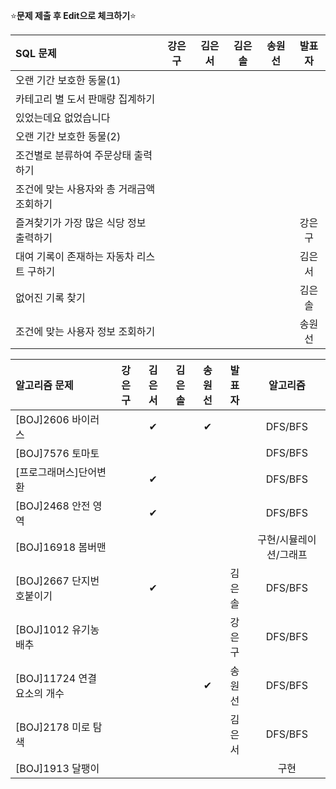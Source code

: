 ⭐**문제 제출 후 Edit으로 체크하기**⭐

|SQL 문제                              |강은구|김은서|김은솔|송원선|발표자|
|:-------------------------------------|:----:|:----:|:----:|:----:|:--:|
|오랜 기간 보호한 동물(1)                |      |      |      |      |    |
|카테고리 별 도서 판매량 집계하기         |      |      |      |      |    |
|있었는데요 없었습니다                   |      |      |      |      |    |
|오랜 기간 보호한 동물(2)                |      |      |      |      |    |
|조건별로 분류하여 주문상태 출력하기      |      |      |      |      |    |
|조건에 맞는 사용자와 총 거래금액 조회하기|      |      |      |      |    |
|즐겨찾기가 가장 많은 식당 정보 출력하기  |      |      |      |      | 강은구 |
|대여 기록이 존재하는 자동차 리스트 구하기|      |      |      |      | 김은서 |
|	없어진 기록 찾기                      |      |      |      |      | 김은솔 |
|조건에 맞는 사용자 정보 조회하기        |      |      |      |      | 송원선 |

|알고리즘 문제             |강은구|김은서|김은솔|송원선|발표자  |알고리즘|
|:-------------------------|:----:|:----:|:----:|:----:|:----:|:------:|
|[BOJ]2606 바이러스         |      |  ✔  |      |   ✔   |      |DFS/BFS |
|[BOJ]7576 토마토           |      |      |      |      |      |DFS/BFS|
|[프로그래머스]단어변환      |      |  ✔  |      |      |      |DFS/BFS|
|[BOJ]2468 안전 영역        |      |  ✔  |      |      |      |DFS/BFS |
|[BOJ]16918 봄버맨          |      |      |      |      |      |구현/시뮬레이션/그래프 |
|[BOJ]2667 단지번호붙이기    |      |  ✔  |      |      |김은솔|DFS/BFS |
|[BOJ]1012 유기농 배추       |      |      |      |      |강은구|DFS/BFS |
|[BOJ]11724 연결 요소의 개수 |      |      |      |  ✔    |송원선|DFS/BFS |
|[BOJ]2178 미로 탐색        |      |      |      |      |김은서|DFS/BFS|
|[BOJ]1913 달팽이           |      |      |      |      |    |구현|
